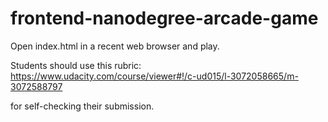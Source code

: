 frontend-nanodegree-arcade-game
===============================

Open index.html in a recent web browser and play.

Students should use this rubric: https://www.udacity.com/course/viewer#!/c-ud015/l-3072058665/m-3072588797

for self-checking their submission.

